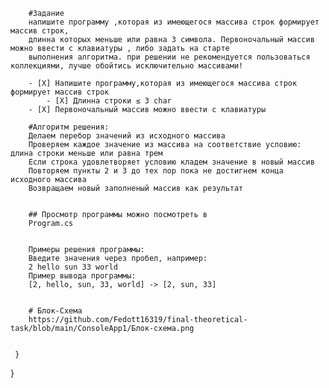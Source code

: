 
        #Задание
        напишите программу ,которая из имеющегося массива строк формирует массив строк,
        длинна которых меньше или равна 3 символа. Первоночальный массив можно ввести с клавиатуры , либо задать на старте 
        выполнения алгоритма. при решении не рекомендуется пользоваться коллекциями, лучше обойтись исключительно массивами!

        - [X] Напишите программу,которая из имеющегося массива строк формирует массив строк
            - [X] Длинна строки ≤ 3 char
        - [X] Первоночальный массив можно ввести с клавиатуры

        #Алгоритм решения:
        Делаем перебор значений из исходного массива
        Проверяем каждое значение из массива на соответствие условию: длина строки меньше или равна трем
        Если строка удовлетворяет условию кладем значение в новый массив
        Повторяем пункты 2 и 3 до тех пор пока не достигнем конца исходного массива
        Возвращаем новый заполненый массив как результат


        ## Просмотр программы можно посмотреть в
        Program.cs


        Примеры решения программы:
        Введите значения через пробел, например:
        2 hello sun 33 world
        Пример вывода программы:
        [2, hello, sun, 33, world] -> [2, sun, 33]


        # Блок-Схема 
        https://github.com/Fedott16319/final-theoretical-task/blob/main/ConsoleApp1/Блок-схема.png
        
       
     }
}
